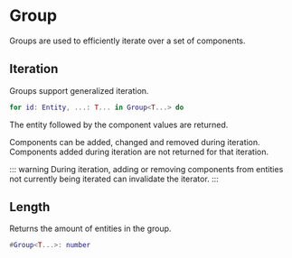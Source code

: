 # Group

Groups are used to efficiently iterate over a set of components.

## Iteration

Groups support generalized iteration.

```lua
for id: Entity, ...: T... in Group<T...> do
```

The entity followed by the component values are returned.

Components can be added, changed and removed during iteration.
Components added during iteration are not returned for that iteration.

::: warning
During iteration, adding or removing components from entities not currently
being iterated can invalidate the iterator.
:::

## Length

Returns the amount of entities in the group.

```lua
#Group<T...>: number
```
